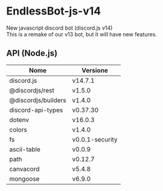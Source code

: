# EndlessBot-js-v14
New javascript discord bot (discord.js v14)<br>
This is a remake of our v13 bot, but it will have new features.

## API (Node.js)
| Nome | Versione |
| ------------- | ------------- |
| discord.js | v14.7.1 |
| @discordjs/rest | v1.5.0 |
| @discordjs/builders | v1.4.0 |
| discord-api-types | v0.37.30 |
| dotenv | v16.0.3 |
| colors | v1.4.0 |
| fs | v0.0.1-security |
| ascii-table | v0.0.9 |
| path | v0.12.7 |
| canvacord | v5.4.8 |
| mongoose | v6.9.0 |
